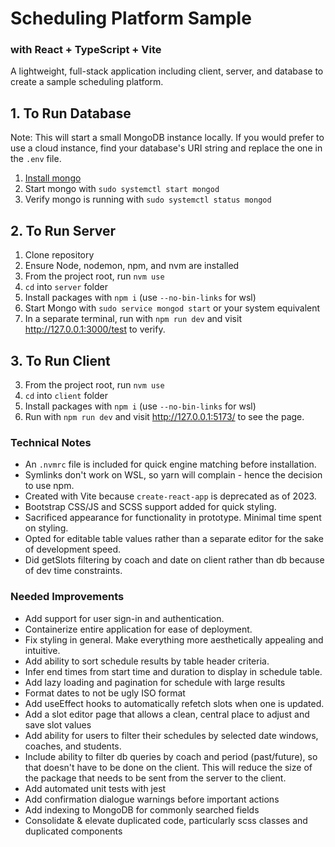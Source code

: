 # Scheduling Platform Sample
### with React + TypeScript + Vite
A lightweight, full-stack application including client, server, and database to create a sample scheduling platform.

## 1. To Run Database
Note: This will start a small MongoDB instance locally. If you would prefer to use a cloud instance, find your database's URI string and replace the one in the `.env` file.
1. [Install mongo](https://www.mongodb.com/docs/v7.0/administration/install-community/)
2. Start mongo with `sudo systemctl start mongod`
3. Verify mongo is running with `sudo systemctl status mongod`

## 2. To Run Server
1. Clone repository
2. Ensure Node, nodemon, npm, and nvm are installed
3. From the project root, run `nvm use`
4. `cd` into `server` folder
5. Install packages with `npm i` (use `--no-bin-links` for wsl)
6. Start Mongo with `sudo service mongod start` or your system equivalent
7. In a separate terminal, run with `npm run dev` and visit http://127.0.0.1:3000/test to verify.

## 3. To Run Client
3. From the project root, run `nvm use`
4. `cd` into `client` folder
5. Install packages with `npm i` (use `--no-bin-links` for wsl)
6. Run with `npm run dev` and visit http://127.0.0.1:5173/ to see the page.

### Technical Notes
- An `.nvmrc` file is included for quick engine matching before installation.
- Symlinks don't work on WSL, so yarn will complain - hence the decision to use npm.
- Created with Vite because `create-react-app` is deprecated as of 2023.
- Bootstrap CSS/JS and SCSS support added for quick styling.
- Sacrificed appearance for functionality in prototype. Minimal time spent on styling.
- Opted for editable table values rather than a separate editor for the sake of development speed.
- Did getSlots filtering by coach and date on client rather than db because of dev time constraints.

### Needed Improvements
- Add support for user sign-in and authentication.
- Containerize entire application for ease of deployment.
- Fix styling in general. Make everything more aesthetically appealing and intuitive.
- Add ability to sort schedule results by table header criteria.
- Infer end times from start time and duration to display in schedule table.
- Add lazy loading and pagination for schedule with large results
- Format dates to not be ugly ISO format
- Add useEffect hooks to automatically refetch slots when one is updated.
- Add a slot editor page that allows a clean, central place to adjust and save slot values
- Add ability for users to filter their schedules by selected date windows, coaches, and students.
- Include ability to filter db queries by coach and period (past/future), so that doesn't have to be done on the client. This will reduce the size of the package that needs to be sent from the server to the client.
- Add automated unit tests with jest
- Add confirmation dialogue warnings before important actions
- Add indexing to MongoDB for commonly searched fields
- Consolidate & elevate duplicated code, particularly scss classes and duplicated components
